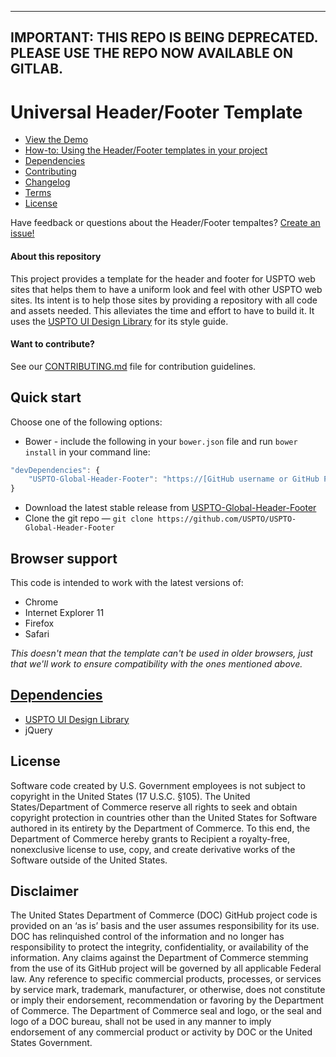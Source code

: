 ---------------------------------------------------------------------------------------------
IMPORTANT:  THIS REPO IS BEING DEPRECATED.  PLEASE USE THE REPO NOW AVAILABLE ON GITLAB.
---------------------------------------------------------------------------------------------

Universal Header/Footer Template
==============

- [View the Demo](https://uspto.github.io/USPTO-Global-Header-Footer/)
- [How-to: Using the Header/Footer templates in your project](HOWTO.md)
- [Dependencies](#dependencies)
- [Contributing](CONTRIBUTING.md)
- [Changelog](CHANGELOG.md)
- [Terms](TERMS.md)
- [License](LICENSE.md)

Have feedback or questions about the Header/Footer tempaltes? [Create an issue!](https://github.com/USPTO/USPTO-Global-Header-Footer/issues)

#### About this repository
This project provides a template for the header and footer
for USPTO web sites that helps them to have a uniform look and feel with other USPTO web sites. Its intent is
to help those sites by providing a repository with all code and assets needed. This alleviates the time and effort
to have to build it.
It uses the [USPTO UI Design Library](http://uspto.github.io/designpatterns/index.html) for its style guide.

#### Want to contribute?
See our [CONTRIBUTING.md](CONTRIBUTING.md) file for contribution guidelines.

## Quick start

Choose one of the following options:

* Bower - include the following in your `bower.json` file and run `bower install` in your command line:
``` javascript
"devDependencies": {
    "USPTO-Global-Header-Footer": "https://[GitHub username or GitHub Personal Access Token]github.com/USPTO/USPTO-Global-Header-Footer.git"
}
```

* Download the latest stable release from
   [USPTO-Global-Header-Footer](https://github.com/USPTO/USPTO-Global-Header-Footer)
* Clone the git repo — `git clone
   https://github.com/USPTO/USPTO-Global-Header-Footer`

## Browser support

This code is intended to work with the latest versions of:
* Chrome
* Internet Explorer 11
* Firefox
* Safari

*This doesn't mean that the template can't be used in older browsers,
just that we'll work to ensure compatibility with the ones mentioned above.*

## [Dependencies](#dependencies)
* [USPTO UI Design Library](http://uspto.github.io/designpatterns/index.html)
* jQuery

## License

Software code created by U.S. Government employees is not subject to copyright
in the United States (17 U.S.C. §105). The United States/Department of Commerce
reserve all rights to seek and obtain copyright protection in countries other
than the United States for Software authored in its entirety by the Department
of Commerce.  To this end, the Department of Commerce hereby grants to Recipient
a royalty-free, nonexclusive license to use, copy, and create derivative works
of the Software outside of the United States.

## Disclaimer

The United States Department of Commerce (DOC) GitHub project code is provided
on an ‘as is’ basis and the user assumes responsibility for its use. DOC has
relinquished control of the information and no longer has responsibility to
protect the integrity, confidentiality, or availability of the information.
Any claims against the Department of Commerce stemming from the use of its
GitHub project will be governed by all applicable Federal law. Any reference
to specific commercial products, processes, or services by service mark,
trademark, manufacturer, or otherwise, does not constitute or imply their
endorsement, recommendation or favoring by the Department of Commerce. The
Department of Commerce seal and logo, or the seal and logo of a DOC bureau,
shall not be used in any manner to imply endorsement of any commercial product
or activity by DOC or the United States Government.
